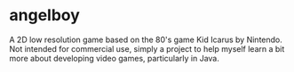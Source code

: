# angelboy
A 2D low resolution game based on the 80's game Kid Icarus by Nintendo. 
Not intended for commercial use, simply a project to help myself learn a bit more about developing video games, particularly in Java.

